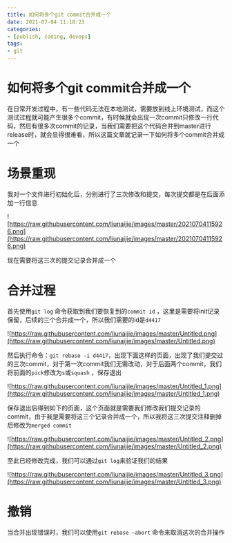 ```yaml
---
title: 如何将多个git commit合并成一个
date: 2021-07-04 11:18:23
categories:
- [publish, coding, devops]
tags: 
- git
---
```


# 如何将多个git commit合并成一个

在日常开发过程中，有一些代码无法在本地测试，需要放到线上环境测试，而这个测试过程就可能产生很多个commit，有时候就会出现一次commit只修改一行代码，然后有很多次commit的记录，当我们需要把这个代码合并到master进行release时，就会显得很难看，所以这篇文章就记录一下如何将多个commit合并成一个

# 场景重现

我对一个文件进行初始化后，分别进行了三次修改和提交，每次提交都是在后面添加一行信息

![https://raw.githubusercontent.com/liunaijie/images/master/20210704115926.png](https://raw.githubusercontent.com/liunaijie/images/master/20210704115926.png)

现在需要将这三次的提交记录合并成一个

<!--more-->

# 合并过程

首先使用`git log` 命令获取到我们要恢复到的`commit id` ，这里是需要将init记录保留，后续的三个合并成一个，所以我们需要的id是`d4417` 

![https://raw.githubusercontent.com/liunaijie/images/master/Untitled.png](https://raw.githubusercontent.com/liunaijie/images/master/Untitled.png)

然后执行命令：`git rebase -i d4417`，出现下面这样的页面，出现了我们提交过的三次commit，对于第一次commit我们无需改动，对于后面两个commit，我们将前面的`pick`修改为`s`或`squash` ，保存退出

![https://raw.githubusercontent.com/liunaijie/images/master/Untitled_1.png](https://raw.githubusercontent.com/liunaijie/images/master/Untitled_1.png)

保存退出后得到如下的页面，这个页面就是需要我们修改我们提交记录的commit，由于我是需要将这三个记录合并成一个，所以我将这三次提交注释删掉后修改为`merged commit` 

![https://raw.githubusercontent.com/liunaijie/images/master/Untitled_2.png](https://raw.githubusercontent.com/liunaijie/images/master/Untitled_2.png)

 至此已经修改完成，我们可以通过`git log`来验证我们的结果

![https://raw.githubusercontent.com/liunaijie/images/master/Untitled_3.png](https://raw.githubusercontent.com/liunaijie/images/master/Untitled_3.png)

# 撤销

当合并出现错误时，我们可以使用`git rebase —abort` 命令来取消这次的合并操作